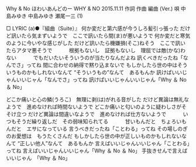 Why & No
ほわいあんどのー
WHY & NO
2015.11.11
作詞  作曲  編曲 (Ver.)   唄
中島みゆき   中島みゆき   瀬尾一三 (1)
 
□ LYRIC (a)●『組曲（Suite）』
何か変だと第六感が今うしろ髪引っ張った
だけど訊いたら気まずいようで　ここで訊いたら間(ま)が悪いようで
何か変だと寒気のように今いやな感じがした
だけど訊いたら機嫌損(そこ)ねそう　ここで訊いたらアタマ悪そうで
　　　根拠もないし　証拠もないし　理屈では敵(かな)わない
　　　でもだいたいそういうのが当たりなんだよね
訊くべきだったね「なんでさ」ってね
間に合わせの納得で黙り込まないで
もしかしたら世の中はそういうものかもしれないなんて
“そういうもの”なんて　あるもんか
訊けぱいいじゃんいいじャん「なんでさ」ってね
訊けぱいいじゃんいいじゃん「Why ＆ No ＆ No」


どこか痛いと心の鱗(うろこ)　無理に剥(は)がれる音がした
だけど異論は無礼なようで　進めなければ時間ないようで
どこか痛いと匂いのように疑わしさがそそけ立つ
だけど異論は間違いなようで　進めなければ仕方ないようで
　　　いつもそうだ繰り返しだ　その弱味知られてる
　　　甘いもんだと　ちょろいもんだと　エサになっている
言うべきだったね「ことわる」ってね
その場しのぎのお愛想は　もうたくさんだ
もしかしたら世の中が正しいものかもしれないなんて
“正しい他人”なんて　あるもんか
言えばいいじゃんいいじゃん「ことわる」ってね
言えばいいじゃんいいじゃん「Why ＆ No ＆ No」
手抜きせんで言えばいいじゃん　「Why ＆ No」